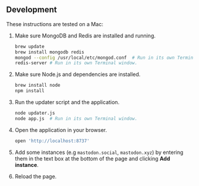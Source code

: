 Development
-----------

These instructions are tested on a Mac:

1. Make sure MongoDB and Redis are installed and running.
   ```sh
   brew update
   brew install mongodb redis
   mongod --config /usr/local/etc/mongod.conf  # Run in its own Terminal window.
   redis-server # Run in its own Terminal window.
   ```

2. Make sure Node.js and dependencies are installed.
   ```sh
   brew install node
   npm install
   ```

3. Run the updater script and the application.
   ```sh
   node updater.js
   node app.js  # Run in its own Terminal window.
   ```

4. Open the application in your browser.
   ```sh
   open 'http://localhost:8737'
   ```

5. Add some instances (e.g `mastodon.social`, `mastodon.xyz`) by entering them in the text box at the bottom of the page and clicking **Add instance**.

6. Reload the page.

